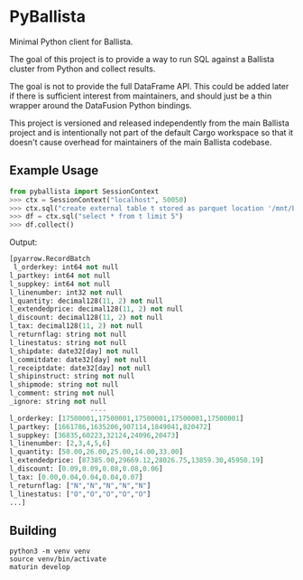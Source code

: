 <!---
  Licensed to the Apache Software Foundation (ASF) under one
  or more contributor license agreements.  See the NOTICE file
  distributed with this work for additional information
  regarding copyright ownership.  The ASF licenses this file
  to you under the Apache License, Version 2.0 (the
  "License"); you may not use this file except in compliance
  with the License.  You may obtain a copy of the License at

    http://www.apache.org/licenses/LICENSE-2.0

  Unless required by applicable law or agreed to in writing,
  software distributed under the License is distributed on an
  "AS IS" BASIS, WITHOUT WARRANTIES OR CONDITIONS OF ANY
  KIND, either express or implied.  See the License for the
  specific language governing permissions and limitations
  under the License.
-->

# PyBallista

Minimal Python client for Ballista.

The goal of this project is to provide a way to run SQL against a Ballista cluster from Python and collect results.

The goal is not to provide the full DataFrame API. This could be added later if there is sufficient interest
from maintainers, and should just be a thin wrapper around the DataFusion Python bindings.

This project is versioned and released independently from the main Ballista project and is intentionally not
part of the default Cargo workspace so that it doesn't cause overhead for maintainers of the main Ballista codebase.

## Example Usage

```python
from pyballista import SessionContext
>>> ctx = SessionContext("localhost", 50050)
>>> ctx.sql("create external table t stored as parquet location '/mnt/bigdata/tpch/sf10-parquet/lineitem.parquet'")
>>> df = ctx.sql("select * from t limit 5")
>>> df.collect()
```

Output:

```python
[pyarrow.RecordBatch
 l_orderkey: int64 not null
l_partkey: int64 not null
l_suppkey: int64 not null
l_linenumber: int32 not null
l_quantity: decimal128(11, 2) not null
l_extendedprice: decimal128(11, 2) not null
l_discount: decimal128(11, 2) not null
l_tax: decimal128(11, 2) not null
l_returnflag: string not null
l_linestatus: string not null
l_shipdate: date32[day] not null
l_commitdate: date32[day] not null
l_receiptdate: date32[day] not null
l_shipinstruct: string not null
l_shipmode: string not null
l_comment: string not null
_ignore: string not null
                    ----
l_orderkey: [17500001,17500001,17500001,17500001,17500001]
l_partkey: [1661786,1635206,907114,1849041,820472]
l_suppkey: [36835,60223,32124,24096,20473]
l_linenumber: [2,3,4,5,6]
l_quantity: [50.00,26.00,25.00,14.00,33.00]
l_extendedprice: [87385.00,29669.12,28026.75,13859.30,45950.19]
l_discount: [0.09,0.09,0.08,0.08,0.06]
l_tax: [0.00,0.04,0.04,0.04,0.07]
l_returnflag: ["N","N","N","N","N"]
l_linestatus: ["O","O","O","O","O"]
...]
```

## Building

```shell
python3 -m venv venv
source venv/bin/activate
maturin develop
```
